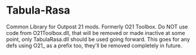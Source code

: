 # Tabula-Rasa
Common Library for Outpost 21 mods. Formerly O21 Toolbox. Do NOT use code from O21Toolbox.dll, that will be removed or made inactive at some point, only TabulaRasa.dll should be used going forward. This goes for any defs using O21_ as a prefix too, they'll be removed completely in future.
